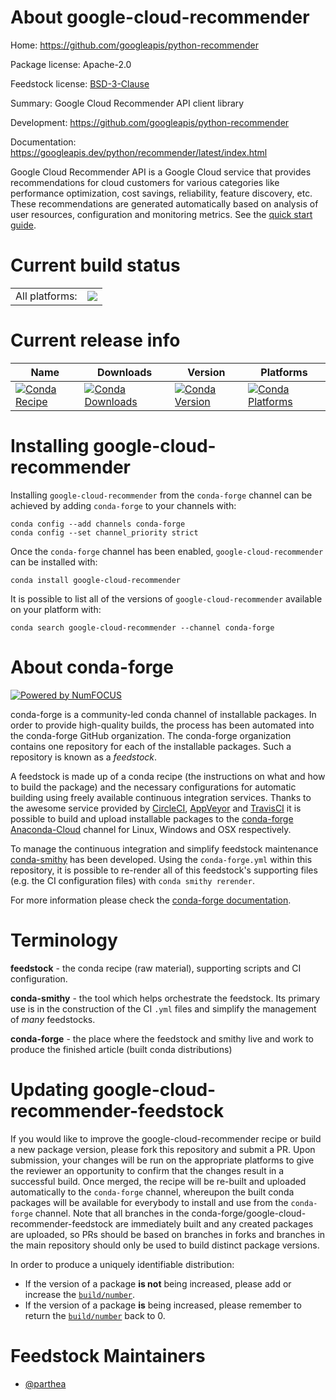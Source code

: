 About google-cloud-recommender
==============================

Home: https://github.com/googleapis/python-recommender

Package license: Apache-2.0

Feedstock license: [BSD-3-Clause](https://github.com/conda-forge/google-cloud-recommender-feedstock/blob/master/LICENSE.txt)

Summary: Google Cloud Recommender API client library

Development: https://github.com/googleapis/python-recommender

Documentation: https://googleapis.dev/python/recommender/latest/index.html

Google Cloud Recommender API is a Google Cloud service that provides recommendations for cloud customers for various categories like performance optimization, cost savings, reliability, feature discovery, etc. These recommendations are generated automatically based on analysis of user resources, configuration and monitoring metrics.
See the [quick start guide](https://googleapis.dev/python/recommender/latest/index.html#quick-start).

Current build status
====================


<table><tr><td>All platforms:</td>
    <td>
      <a href="https://dev.azure.com/conda-forge/feedstock-builds/_build/latest?definitionId=9625&branchName=master">
        <img src="https://dev.azure.com/conda-forge/feedstock-builds/_apis/build/status/google-cloud-recommender-feedstock?branchName=master">
      </a>
    </td>
  </tr>
</table>

Current release info
====================

| Name | Downloads | Version | Platforms |
| --- | --- | --- | --- |
| [![Conda Recipe](https://img.shields.io/badge/recipe-google--cloud--recommender-green.svg)](https://anaconda.org/conda-forge/google-cloud-recommender) | [![Conda Downloads](https://img.shields.io/conda/dn/conda-forge/google-cloud-recommender.svg)](https://anaconda.org/conda-forge/google-cloud-recommender) | [![Conda Version](https://img.shields.io/conda/vn/conda-forge/google-cloud-recommender.svg)](https://anaconda.org/conda-forge/google-cloud-recommender) | [![Conda Platforms](https://img.shields.io/conda/pn/conda-forge/google-cloud-recommender.svg)](https://anaconda.org/conda-forge/google-cloud-recommender) |

Installing google-cloud-recommender
===================================

Installing `google-cloud-recommender` from the `conda-forge` channel can be achieved by adding `conda-forge` to your channels with:

```
conda config --add channels conda-forge
conda config --set channel_priority strict
```

Once the `conda-forge` channel has been enabled, `google-cloud-recommender` can be installed with:

```
conda install google-cloud-recommender
```

It is possible to list all of the versions of `google-cloud-recommender` available on your platform with:

```
conda search google-cloud-recommender --channel conda-forge
```


About conda-forge
=================

[![Powered by
NumFOCUS](https://img.shields.io/badge/powered%20by-NumFOCUS-orange.svg?style=flat&colorA=E1523D&colorB=007D8A)](https://numfocus.org)

conda-forge is a community-led conda channel of installable packages.
In order to provide high-quality builds, the process has been automated into the
conda-forge GitHub organization. The conda-forge organization contains one repository
for each of the installable packages. Such a repository is known as a *feedstock*.

A feedstock is made up of a conda recipe (the instructions on what and how to build
the package) and the necessary configurations for automatic building using freely
available continuous integration services. Thanks to the awesome service provided by
[CircleCI](https://circleci.com/), [AppVeyor](https://www.appveyor.com/)
and [TravisCI](https://travis-ci.com/) it is possible to build and upload installable
packages to the [conda-forge](https://anaconda.org/conda-forge)
[Anaconda-Cloud](https://anaconda.org/) channel for Linux, Windows and OSX respectively.

To manage the continuous integration and simplify feedstock maintenance
[conda-smithy](https://github.com/conda-forge/conda-smithy) has been developed.
Using the ``conda-forge.yml`` within this repository, it is possible to re-render all of
this feedstock's supporting files (e.g. the CI configuration files) with ``conda smithy rerender``.

For more information please check the [conda-forge documentation](https://conda-forge.org/docs/).

Terminology
===========

**feedstock** - the conda recipe (raw material), supporting scripts and CI configuration.

**conda-smithy** - the tool which helps orchestrate the feedstock.
                   Its primary use is in the construction of the CI ``.yml`` files
                   and simplify the management of *many* feedstocks.

**conda-forge** - the place where the feedstock and smithy live and work to
                  produce the finished article (built conda distributions)


Updating google-cloud-recommender-feedstock
===========================================

If you would like to improve the google-cloud-recommender recipe or build a new
package version, please fork this repository and submit a PR. Upon submission,
your changes will be run on the appropriate platforms to give the reviewer an
opportunity to confirm that the changes result in a successful build. Once
merged, the recipe will be re-built and uploaded automatically to the
`conda-forge` channel, whereupon the built conda packages will be available for
everybody to install and use from the `conda-forge` channel.
Note that all branches in the conda-forge/google-cloud-recommender-feedstock are
immediately built and any created packages are uploaded, so PRs should be based
on branches in forks and branches in the main repository should only be used to
build distinct package versions.

In order to produce a uniquely identifiable distribution:
 * If the version of a package **is not** being increased, please add or increase
   the [``build/number``](https://docs.conda.io/projects/conda-build/en/latest/resources/define-metadata.html#build-number-and-string).
 * If the version of a package **is** being increased, please remember to return
   the [``build/number``](https://docs.conda.io/projects/conda-build/en/latest/resources/define-metadata.html#build-number-and-string)
   back to 0.

Feedstock Maintainers
=====================

* [@parthea](https://github.com/parthea/)

